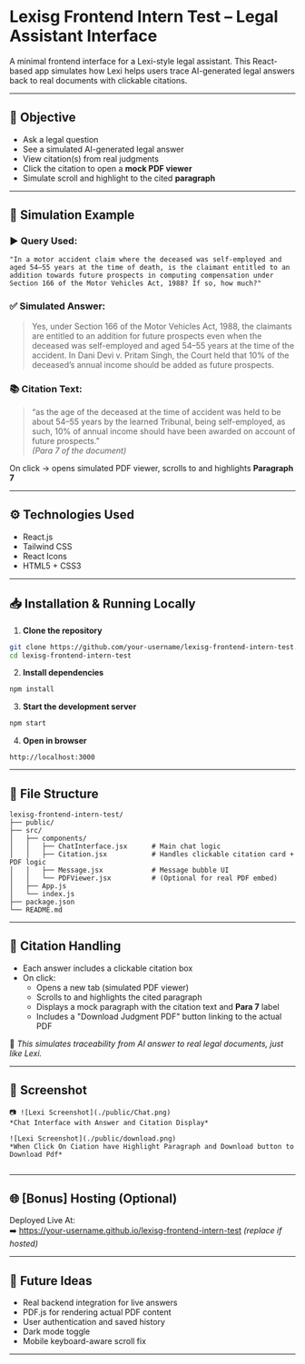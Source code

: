 # Lexisg Frontend Intern Test – Legal Assistant Interface

A minimal frontend interface for a Lexi-style legal assistant. This React-based app simulates how Lexi helps users trace AI-generated legal answers back to real documents with clickable citations.

---

## 🎯 Objective

- Ask a legal question
- See a simulated AI-generated legal answer
- View citation(s) from real judgments
- Click the citation to open a **mock PDF viewer**
- Simulate scroll and highlight to the cited **paragraph**

---

## 💬 Simulation Example

### ▶️ Query Used:
```
"In a motor accident claim where the deceased was self-employed and aged 54–55 years at the time of death, is the claimant entitled to an addition towards future prospects in computing compensation under Section 166 of the Motor Vehicles Act, 1988? If so, how much?"
```

### ✅ Simulated Answer:
> Yes, under Section 166 of the Motor Vehicles Act, 1988, the claimants are entitled to an addition for future prospects even when the deceased was self-employed and aged 54–55 years at the time of the accident. In Dani Devi v. Pritam Singh, the Court held that 10% of the deceased’s annual income should be added as future prospects.

### 📚 Citation Text:
> “as the age of the deceased at the time of accident was held to be about 54–55 years by the learned Tribunal, being self-employed, as such, 10% of annual income should have been awarded on account of future prospects.”  
> *(Para 7 of the document)*

On click → opens simulated PDF viewer, scrolls to and highlights **Paragraph 7**

---

## ⚙️ Technologies Used

- React.js
- Tailwind CSS
- React Icons
- HTML5 + CSS3

---

## 📥 Installation & Running Locally

1. **Clone the repository**
```bash
git clone https://github.com/your-username/lexisg-frontend-intern-test.git
cd lexisg-frontend-intern-test
```

2. **Install dependencies**
```bash
npm install
```

3. **Start the development server**
```bash
npm start
```

4. **Open in browser**
```
http://localhost:3000
```

---

## 📁 File Structure

```
lexisg-frontend-intern-test/
├── public/
├── src/
│   ├── components/
│   │   ├── ChatInterface.jsx      # Main chat logic
│   │   ├── Citation.jsx           # Handles clickable citation card + PDF logic
│   │   ├── Message.jsx            # Message bubble UI
│   │   └── PDFViewer.jsx          # (Optional for real PDF embed)
│   ├── App.js
│   └── index.js
├── package.json
└── README.md
```

---

## 🔗 Citation Handling

- Each answer includes a clickable citation box
- On click:
  - Opens a new tab (simulated PDF viewer)
  - Scrolls to and highlights the cited paragraph
  - Displays a mock paragraph with the citation text and **Para 7** label
  - Includes a "Download Judgment PDF" button linking to the actual PDF

🧠 *This simulates traceability from AI answer to real legal documents, just like Lexi.*

---

## 📸 Screenshot


```
📷 ![Lexi Screenshot](./public/Chat.png)  
*Chat Interface with Answer and Citation Display*

![Lexi Screenshot](./public/download.png)  
*When Click On Ciation have Highlight Paragraph and Download button to Download Pdf*


```

---

## 🌐 [Bonus] Hosting (Optional)

Deployed Live At:  
➡️ https://your-username.github.io/lexisg-frontend-intern-test *(replace if hosted)*

---

## 🔮 Future Ideas

- Real backend integration for live answers
- PDF.js for rendering actual PDF content
- User authentication and saved history
- Dark mode toggle
- Mobile keyboard-aware scroll fix

---
